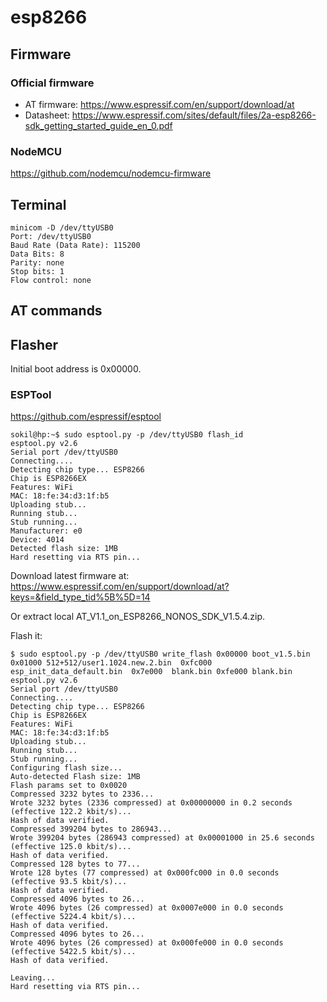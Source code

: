 # esp8266

## Firmware

### Official firmware

* AT firmware: https://www.espressif.com/en/support/download/at
* Datasheet: https://www.espressif.com/sites/default/files/2a-esp8266-sdk_getting_started_guide_en_0.pdf

### NodeMCU

https://github.com/nodemcu/nodemcu-firmware

## Terminal

```
minicom -D /dev/ttyUSB0
Port: /dev/ttyUSB0
Baud Rate (Data Rate): 115200
Data Bits: 8
Parity: none
Stop bits: 1
Flow control: none
```

## AT commands

## Flasher

Initial boot address is 0x00000.

### ESPTool

https://github.com/espressif/esptool

```
sokil@hp:~$ sudo esptool.py -p /dev/ttyUSB0 flash_id
esptool.py v2.6
Serial port /dev/ttyUSB0
Connecting....
Detecting chip type... ESP8266
Chip is ESP8266EX
Features: WiFi
MAC: 18:fe:34:d3:1f:b5
Uploading stub...
Running stub...
Stub running...
Manufacturer: e0
Device: 4014
Detected flash size: 1MB
Hard resetting via RTS pin...
```

Download latest firmware at: https://www.espressif.com/en/support/download/at?keys=&field_type_tid%5B%5D=14

Or extract local AT_V1.1_on_ESP8266_NONOS_SDK_V1.5.4.zip.

Flash it:

```
$ sudo esptool.py -p /dev/ttyUSB0 write_flash 0x00000 boot_v1.5.bin  0x01000 512+512/user1.1024.new.2.bin  0xfc000  esp_init_data_default.bin  0x7e000  blank.bin 0xfe000 blank.bin
esptool.py v2.6
Serial port /dev/ttyUSB0
Connecting....
Detecting chip type... ESP8266
Chip is ESP8266EX
Features: WiFi
MAC: 18:fe:34:d3:1f:b5
Uploading stub...
Running stub...
Stub running...
Configuring flash size...
Auto-detected Flash size: 1MB
Flash params set to 0x0020
Compressed 3232 bytes to 2336...
Wrote 3232 bytes (2336 compressed) at 0x00000000 in 0.2 seconds (effective 122.2 kbit/s)...
Hash of data verified.
Compressed 399204 bytes to 286943...
Wrote 399204 bytes (286943 compressed) at 0x00001000 in 25.6 seconds (effective 125.0 kbit/s)...
Hash of data verified.
Compressed 128 bytes to 77...
Wrote 128 bytes (77 compressed) at 0x000fc000 in 0.0 seconds (effective 93.5 kbit/s)...
Hash of data verified.
Compressed 4096 bytes to 26...
Wrote 4096 bytes (26 compressed) at 0x0007e000 in 0.0 seconds (effective 5224.4 kbit/s)...
Hash of data verified.
Compressed 4096 bytes to 26...
Wrote 4096 bytes (26 compressed) at 0x000fe000 in 0.0 seconds (effective 5422.5 kbit/s)...
Hash of data verified.

Leaving...
Hard resetting via RTS pin...

```



